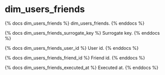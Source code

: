 # dim_users_friends

{% docs dim_users_friends %}
    dim_users_friends.
{% enddocs %}

{% docs dim_users_friends_surrogate_key %}
    Surrogate key.
{% enddocs %}

{% docs dim_users_friends_user_id %}
    User id.
{% enddocs %}

{% docs dim_users_friends_friend_id %}
    Friend id.
{% enddocs %}

{% docs dim_users_friends_executed_at %}
    Executed at.
{% enddocs %}
